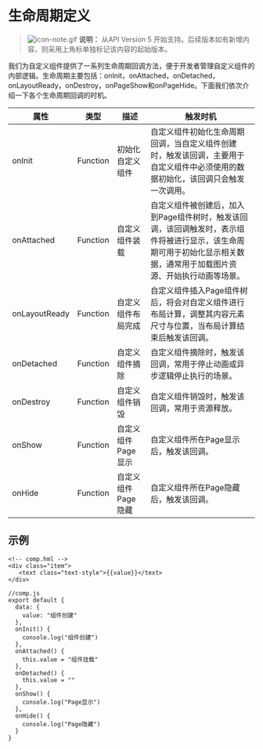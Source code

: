 # 生命周期定义

> ![icon-note.gif](public_sys-resources/icon-note.gif) **说明：**
> 从API Version 5 开始支持。后续版本如有新增内容，则采用上角标单独标记该内容的起始版本。


我们为自定义组件提供了一系列生命周期回调方法，便于开发者管理自定义组件的内部逻辑。生命周期主要包括：onInit，onAttached，onDetached，onLayoutReady，onDestroy，onPageShow和onPageHide。下面我们依次介绍一下各个生命周期回调的时机。


| 属性 | 类型 | 描述 | 触发时机 |
| -------- | -------- | -------- | -------- |
| onInit | Function | 初始化自定义组件 | 自定义组件初始化生命周期回调，当自定义组件创建时，触发该回调，主要用于自定义组件中必须使用的数据初始化，该回调只会触发一次调用。 |
| onAttached | Function | 自定义组件装载 | 自定义组件被创建后，加入到Page组件树时，触发该回调，该回调触发时，表示组件将被进行显示，该生命周期可用于初始化显示相关数据，通常用于加载图片资源、开始执行动画等场景。 |
| onLayoutReady | Function | 自定义组件布局完成 | 自定义组件插入Page组件树后，将会对自定义组件进行布局计算，调整其内容元素尺寸与位置，当布局计算结束后触发该回调。 |
| onDetached | Function | 自定义组件摘除 | 自定义组件摘除时，触发该回调，常用于停止动画或异步逻辑停止执行的场景。 |
| onDestroy | Function | 自定义组件销毁 | 自定义组件销毁时，触发该回调，常用于资源释放。 |
| onShow | Function | 自定义组件Page显示 | 自定义组件所在Page显示后，触发该回调。 |
| onHide | Function | 自定义组件Page隐藏 | 自定义组件所在Page隐藏后，触发该回调。 |


## 示例

```
<!-- comp.hml -->
<div class="item">  
   <text class="text-style">{{value}}</text>  
</div>
```

```
//comp.js
export default {
  data: {
    value: "组件创建"
  },
  onInit() {
    console.log("组件创建")
  },
  onAttached() {
    this.value = "组件挂载"
  },
  onDetached() {
    this.value = ""
  },
  onShow() {
    console.log("Page显示")
  },
  onHide() {
    console.log("Page隐藏")
  }
}
```
